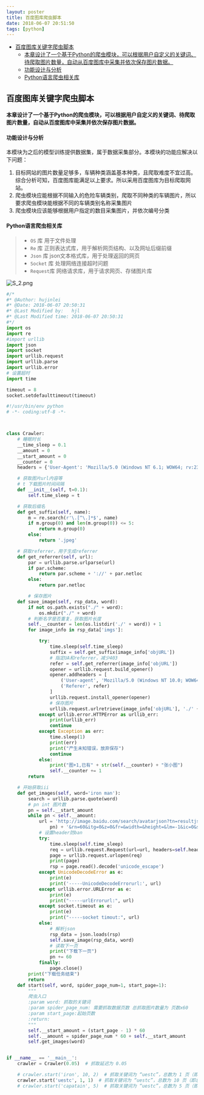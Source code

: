 ```yaml
---
layout: poster
title: 百度图库爬虫脚本
date: 2018-06-07 20:51:50
tags: [python]
---
```

<!-- TOC -->

- [百度图库关键字爬虫脚本](#百度图库关键字爬虫脚本)
    - [本章设计了一个基于Python的爬虫模块，可以根据用户自定义的关键词、待爬取图片数量，自动从百度图库中采集并依次保存图片数据。](#本章设计了一个基于python的爬虫模块可以根据用户自定义的关键词待爬取图片数量自动从百度图库中采集并依次保存图片数据)
    - [功能设计与分析](#功能设计与分析)
    - [Python语言爬虫相关库](#python语言爬虫相关库)

<!-- /TOC -->

## 百度图库关键字爬虫脚本

#### 本章设计了一个基于Python的爬虫模块，可以根据用户自定义的关键词、待爬取图片数量，自动从百度图库中采集并依次保存图片数据。

#### 功能设计与分析

本模块为之后的模型训练提供数据集，属于数据采集部分。本模块的功能应解决以下问题：

1. 目标网站的图片数量足够多，车辆种类涵盖基本种类，且爬取难度不宜过高。 综合分析可知，百度图库能满足以上要求。所以采用百度图库为目标爬取网站。
2. 爬虫模块应能根据不同输入的危险车辆类别，爬取不同种类的车辆图片，所以要求爬虫模块能根据不同的车辆类别名称采集图片
3. 爬虫模块应该能够根据用户指定的数目采集图片，并依次编号分类
<!--more-->
#### Python语言爬虫相关库

> - `OS` 库             用于文件处理
> - `Re`  库             正则表达式库，用于解析网页结构、以及网址后缀前缀
> - `Json` 库           json文本格式库，用于处理返回的网页
> - `Socket` 库       处理网络连接超时问题
> - `Request`库      网络请求库，用于请求网页、存储图片库

![S_2.png](https://i.loli.net/2018/06/07/5b19279936b1f.png)



```python
#/*
#* @Author: hujinlei 
#* @Date: 2018-06-07 20:50:31 
#* @Last Modified by:   hjl 
#* @Last Modified time: 2018-06-07 20:50:31 
#*/
import os
import re
#import urllib
import json
import socket
import urllib.request
import urllib.parse
import urllib.error
# 设置超时
import time

timeout = 8
socket.setdefaulttimeout(timeout)

#!/usr/bin/env python
# -*- coding:utf-8 -*-



class Crawler:
    # 睡眠时长
    __time_sleep = 0.1
    __amount = 0
    __start_amount = 0
    __counter = 0
    headers = {'User-Agent': 'Mozilla/5.0 (Windows NT 6.1; WOW64; rv:23.0) Gecko/20100101 Firefox/23.0'}

    # 获取图片url内容等
    # t 下载图片时间间隔
    def __init__(self, t=0.1):
        self.time_sleep = t

    # 获取后缀名
    def get_suffix(self, name):
        m = re.search(r'\.[^\.]*$', name)
        if m.group(0) and len(m.group(0)) <= 5:
            return m.group(0)
        else:
            return '.jpeg'

    # 获取referrer，用于生成referrer
    def get_referrer(self, url):
        par = urllib.parse.urlparse(url)
        if par.scheme:
            return par.scheme + '://' + par.netloc
        else:
            return par.netloc

        # 保存图片
    def save_image(self, rsp_data, word):
        if not os.path.exists("./" + word):
            os.mkdir("./" + word)
        # 判断名字是否重复，获取图片长度
        self.__counter = len(os.listdir('./' + word)) + 1
        for image_info in rsp_data['imgs']:

            try:
                time.sleep(self.time_sleep)
                suffix = self.get_suffix(image_info['objURL'])
                # 指定UA和referrer，减少403
                refer = self.get_referrer(image_info['objURL'])
                opener = urllib.request.build_opener()
                opener.addheaders = [
                    ('User-agent', 'Mozilla/5.0 (Windows NT 10.0; WOW64; rv:55.0) Gecko/20100101 Firefox/55.0'),
                    ('Referer', refer)
                ]
                urllib.request.install_opener(opener)
                # 保存图片
                urllib.request.urlretrieve(image_info['objURL'], './' + word + '/' + str(self.__counter) + str(suffix))
            except urllib.error.HTTPError as urllib_err:
                print(urllib_err)
                continue
            except Exception as err:
                time.sleep(1)
                print(err)
                print("产生未知错误，放弃保存")
                continue
            else:
                print("图+1,已有" + str(self.__counter) + "张小图")
                self.__counter += 1
        return

    # 开始获取iii
    def get_images(self, word='iron man'):
        search = urllib.parse.quote(word)
        # pn int 图片数
        pn = self.__start_amount
        while pn < self.__amount:
            url = 'http://image.baidu.com/search/avatarjson?tn=resultjsonavatarnew&ie=utf-8&word=' + search + '&cg=girl&pn=' + str(
                pn) + '&rn=60&itg=0&z=0&fr=&width=&height=&lm=-1&ic=0&s=0&st=-1&gsm=1e0000001e'
            # 设置header防ban
            try:
                time.sleep(self.time_sleep)
                req = urllib.request.Request(url=url, headers=self.headers)
                page = urllib.request.urlopen(req)
                print(page)
                rsp = page.read().decode('unicode_escape')
            except UnicodeDecodeError as e:
                print(e)
                print('-----UnicodeDecodeErrorurl:', url)
            except urllib.error.URLError as e:
                print(e)
                print("-----urlErrorurl:", url)
            except socket.timeout as e:
                print(e)
                print("-----socket timout:", url)
            else:
                # 解析json
                rsp_data = json.loads(rsp)
                self.save_image(rsp_data, word)
                # 读取下一页
                print("下载下一页")
                pn += 60
            finally:
                page.close()
        print("下载任务结束")
        return
    def start(self, word, spider_page_num=1, start_page=1):
        """
        爬虫入口
        :param word: 抓取的关键词
        :param spider_page_num: 需要抓取数据页数 总抓取图片数量为 页数x60
        :param start_page:起始页数
        :return:
        """
        self.__start_amount = (start_page - 1) * 60
        self.__amount = spider_page_num * 60 + self.__start_amount
        self.get_images(word)


if __name__ == '__main__':
    crawler = Crawler(0.05)  # 抓取延迟为 0.05

    # crawler.start('iron', 10, 2)  # 抓取关键词为 “uestc”，总数为 1 页（即总共 1*60=60 张），开始页码为 2
    crawler.start('uestc', 1, 1)  # 抓取关键词为 “uestc”，总数为 10 页（即总共 10*60=600 张），起始抓取的页码为 1
    # crawler.start('capatain', 5)  # 抓取关键词为 “uestc”，总数为 5 页（即总共 5*60=300 张）
```


